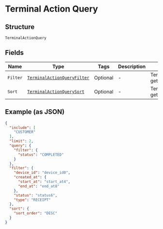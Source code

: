 
# Terminal Action Query

## Structure

`TerminalActionQuery`

## Fields

| Name | Type | Tags | Description | Getter |
|  --- | --- | --- | --- | --- |
| `Filter` | [`TerminalActionQueryFilter`](../../doc/models/terminal-action-query-filter.md) | Optional | - | TerminalActionQueryFilter getFilter() |
| `Sort` | [`TerminalActionQuerySort`](../../doc/models/terminal-action-query-sort.md) | Optional | - | TerminalActionQuerySort getSort() |

## Example (as JSON)

```json
{
  "include": [
    "CUSTOMER"
  ],
  "limit": 2,
  "query": {
    "filter": {
      "status": "COMPLETED"
    }
  },
  "filter": {
    "device_id": "device_id0",
    "created_at": {
      "start_at": "start_at4",
      "end_at": "end_at8"
    },
    "status": "status6",
    "type": "RECEIPT"
  },
  "sort": {
    "sort_order": "DESC"
  }
}
```

